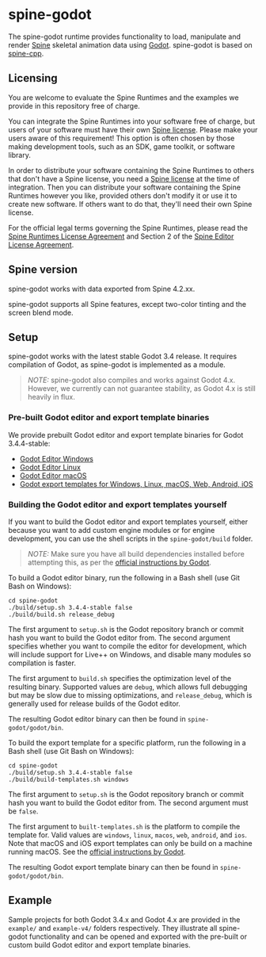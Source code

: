 # spine-godot

The spine-godot runtime provides functionality to load, manipulate and render [Spine](http://esotericsoftware.com) skeletal animation data using [Godot](https://godotengine.org/). spine-godot is based on [spine-cpp](../spine-cpp).

## Licensing

You are welcome to evaluate the Spine Runtimes and the examples we provide in this repository free of charge.

You can integrate the Spine Runtimes into your software free of charge, but users of your software must have their own [Spine license](https://esotericsoftware.com/spine-purchase). Please make your users aware of this requirement! This option is often chosen by those making development tools, such as an SDK, game toolkit, or software library.

In order to distribute your software containing the Spine Runtimes to others that don't have a Spine license, you need a [Spine license](https://esotericsoftware.com/spine-purchase) at the time of integration. Then you can distribute your software containing the Spine Runtimes however you like, provided others don't modify it or use it to create new software. If others want to do that, they'll need their own Spine license.

For the official legal terms governing the Spine Runtimes, please read the [Spine Runtimes License Agreement](http://esotericsoftware.com/spine-runtimes-license) and Section 2 of the [Spine Editor License Agreement](http://esotericsoftware.com/spine-editor-license#s2).

## Spine version

spine-godot works with data exported from Spine 4.2.xx.

spine-godot supports all Spine features, except two-color tinting and the screen blend mode.

## Setup

spine-godot works with the latest stable Godot 3.4 release. It requires compilation of Godot, as spine-godot is implemented as a module.

> *NOTE:* spine-godot also compiles and works against Godot 4.x. However, we currently can not guarantee stability, as Godot 4.x is still heavily in flux.

### Pre-built Godot editor and export template binaries

We provide prebuilt Godot editor and export template binaries for Godot 3.4.4-stable:

* [Godot Editor Windows]()
* [Godot Editor Linux]()
* [Godot Editor macOS]()
* [Godot export templates for Windows, Linux, macOS, Web, Android, iOS]()

### Building the Godot editor and export templates yourself

If you want to build the Godot editor and export templates yourself, either because you want to add custom engine modules or for engine development, you can use the shell scripts in the `spine-godot/build` folder. 

> *NOTE:* Make sure you have all build dependencies installed before attempting this, as per the [official instructions by Godot](https://docs.godotengine.org/en/stable/development/compiling/index.html).

To build a Godot editor binary, run the following in a Bash shell (use Git Bash on Windows):

```
cd spine-godot
./build/setup.sh 3.4.4-stable false
./build/build.sh release_debug
```

The first argument to `setup.sh` is the Godot repository branch or commit hash you want to build the Godot editor from. The second argument specifies whether you want to compile the editor for development, which will include support for Live++ on Windows, and disable many modules so compilation is faster.

The first argument to `build.sh` specifies the optimization level of the resulting binary. Supported values are `debug`, which allows full debugging but may be slow due to missing optimizations, and `release_debug`, which is generally used for release builds of the Godot editor.

The resulting Godot editor binary can then be found in `spine-godot/godot/bin`.

To build the export template for a specific platform, run the following in a Bash shell (use Git Bash on Windows):

```
cd spine-godot
./build/setup.sh 3.4.4-stable false
./build/build-templates.sh windows
```

The first argument to `setup.sh` is the Godot repository branch or commit hash you want to build the Godot editor from. The second argument must be `false`.

The first argument to `built-templates.sh` is the platform to compile the template for. Valid values are `windows`, `linux`, `macos`, `web`, `android`, and `ios`. Note that macOS and iOS export templates can only be build on a machine running macOS. See the [official instructions by Godot](https://docs.godotengine.org/en/stable/development/compiling/index.html).

The resulting Godot export template binary can then be found in `spine-godot/godot/bin`.


## Example
Sample projects for both Godot 3.4.x and Godot 4.x are provided in the `example/` and `example-v4/` folders respectively. They illustrate all spine-godot functionality and can be opened and exported with the pre-built or custom build Godot editor and export template binaries.



